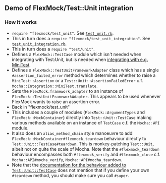 ## Demo of FlexMock/Test::Unit integration

### How it works

- `require "flexmock/test_unit"`. See [`test_unit.rb`](https://github.com/jimweirich/flexmock/blob/master/lib/flexmock/test_unit.rb).
- This in turn does a `require "flexmock/test_unit_integration"`. See [`test_unit_integration.rb`](https://github.com/jimweirich/flexmock/blob/master/lib/flexmock/test_unit_integration.rb).
- This in turn does a `require "test/unit"`.
- Defines a `FlexMock::TestCase` module which isn't needed when integrating with Test:Unit, but is needed when [integrating with e.g. MiniTest](https://github.com/freerange/flexmock-with-testunit).
- Defines a `FlexMock::TestUnitFrameworkAdapter` class which has a single `#assertion_failed_error` method which determines whether to raise a `MiniTest::Assertion` or a `Test::Unit::AssertionFailedError` c.f. `Mocha::Integration::MiniTest.translate`.
- Sets the `FlexMock.framework_adapter` to an instance of `FlexMock::TestUnitFrameworkAdapter`. This appears to be used whenever FlexMock wants to raise an assertion error.
- Back in "flexmock/test_unit"
- This includes a couple of modules (`FlexMock::ArgumentTypes` and `FlexMock::MockContainer`) directly into `Test::Unit::TestCase` making various methods available on an instance of `TestCase` c.f. the `Mocha::API` module.
- It also does an `alias_method_chain` style manoeuvre to add `FlexMock::MockContainer#flexmock_teardown` behaviour directly to `Test::Unit::TestCase#teardown`. This is monkey-patching `Test::Unit`, albeit not on quite the scale of Mocha. Note that the `#flexmock_teardown` behaviour encompasses both `#flexmock_verify` and `#flexmock_close` c.f. `Mocha::API#mocha_verify`, `Mocha::API#mocha_teardown`.
- Note that the [documentation for the behaviour added to `Test::Unit::TestCase`](http://flexmock.rubyforge.org/Test/Unit/TestCase.html) does not mention that if you define your own `#teardown` method, you should make sure you call `#super`.